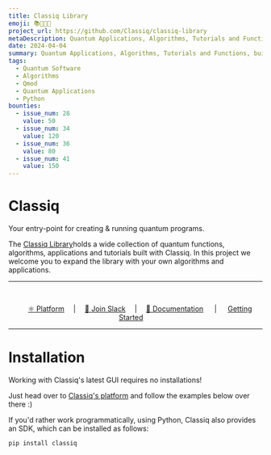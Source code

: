 ```yaml
---
title: Classiq Library
emoji: 📚👩🏻‍💻
project_url: https://github.com/Classiq/classiq-library
metaDescription: Quantum Applications, Algorithms, Tutorials and Functions, built with the Classiq Platform
date: 2024-04-04
summary: Quantum Applications, Algorithms, Tutorials and Functions, built with the Classiq Platform
tags:
  - Quantum Software
  - Algorithms
  - Qmod
  - Quantum Applications
  - Python
bounties:
  - issue_num: 28
    value: 50
  - issue_num: 34
    value: 120
  - issue_num: 36
    value: 80
  - issue_num: 41
    value: 150
---
```

# Classiq

Your entry-point for creating & running quantum programs.

The [Classiq Library](https://github.com/Classiq/classiq-library)holds a wide collection of quantum functions, algorithms, applications and tutorials built with Classiq. In this project we welcome you to expand the library with your own algorithms and applications. 
<hr> <br>
<p align="center">
   &emsp;
   <a href="https://platform.classiq.io/">⚛️ Platform</a>
   &emsp;|&emsp;
   <a href="https://short.classiq.io/join-slack">👋 Join Slack</a>
   &emsp;|&emsp;
   <a href="https://docs.classiq.io/latest/user-guide/">📖 Documentation</a>
   &emsp; | &emsp;
   <a href="https://docs.classiq.io/latest/getting-started/">Getting Started</a>
   &emsp;
</p>
<hr>

# Installation
Working with Classiq's latest GUI requires no installations!

Just head over to [Classiq's platform](https://platform.classiq.io/) and follow the examples below over there :)

If you'd rather work programmatically, using Python, Classiq also provides an SDK, which can be installed as follows:

```bash
pip install classiq
```
